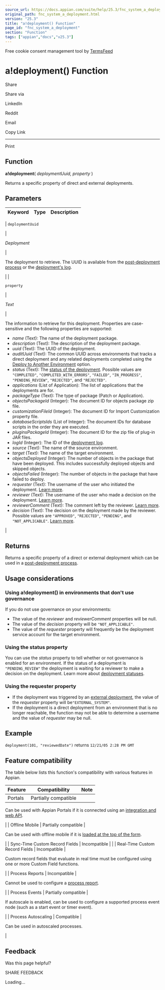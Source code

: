 ```yaml
---
source_url: https://docs.appian.com/suite/help/25.3/fnc_system_a_deployment.html
original_path: fnc_system_a_deployment.html
version: "25.3"
title: "a!deployment() Function"
page_id: "fnc_system_a_deployment"
section: "Function"
tags: ["appian","docs","v25.3"]
---
```



Free cookie consent management tool by [TermsFeed](https://www.termsfeed.com/)

# a!deployment() Function

Share

Share via

LinkedIn

Reddit

Email

Copy Link

* * *

Print

## Function

**a!deployment**( _deploymentUuid, property_ )

Returns a specific property of direct and external deployments.

## Parameters

| Keyword | Type | Description |
| --- | --- | --- |
|
`deploymentUuid`

 |

_Deployment_

 |

The deployment to retrieve. The UUID is available from the [post-deployment process](post-deployment-process.html) or the [deployment's log](Logging.html#deployment-log).

 |
|

`property`

 |

_Text_

 |

The information to retrieve for this deployment. Properties are case-sensitive and the following properties are supported:

-   _name_ (Text): The name of the deployment package.
-   _description_ (Text): The description of the deployment package.
-   _uuid_ (Text): The UUID of the deployment.
-   _auditUuid_ (Text): The common UUID across environments that tracks a direct deployment and any related deployments completed using the [Deploy to Another Environment](Deploy_to_Target_Environments.html#deploy-to-another-environment) option.
-   _status_ (Text): The [status of the deployment](deployments-view.html). Possible values are `"COMPLETED"`, `"COMPLETED_WITH_ERRORS"`, `"FAILED"`, `"IN_PROGRESS"`, `"PENDING_REVIEW"`, `"REJECTED"`, and `"REJECTED"`.
-   _applications_ (List of Application): The list of applications that the deployments are for.
-   _packageType_ (Text): The type of package (Patch or Application).
-   _objectsPackageId_ (Integer): The document ID for objects package zip file.
-   _customizationFileId_ (Integer): The document ID for Import Customization property file.
-   _databaseScriptsIds_ (List of Integer): The document IDs for database scripts in the order they are executed.
-   _pluginsPackageId_ (Integer): The document ID for the zip file of plug-in JAR files.
-   _logId_ (Integer): The ID of the [deployment log](Logging.html#deployment-log).
-   _source_ (Text): The name of the source environment.
-   _target_ (Text): The name of the target environment.
-   _objectsDeployed_ (Integer): The number of objects in the package that have been deployed. This includes successfully deployed objects and skipped objects.
-   _objectsFailed_ (Integer): The number of objects in the package that have failed to deploy.
-   _requester_ (Text): The username of the user who initiated the deployment. [Learn more](#using-adeployment-in-environments-that-dont-use-governance).
-   _reviewer_ (Text): The username of the user who made a decision on the deployment. [Learn more](#using-adeployment-in-environments-that-dont-use-governance).
-   _reviewerComment_ (Text): The comment left by the reviewer. [Learn more](#using-adeployment-in-environments-that-dont-use-governance).
-   _decision_ (Text): The decision on the deployment made by the reviewer. Possible values are `"APPROVED"`, `"REJECTED"`, `"PENDING"`, and `"NOT_APPLICABLE"`. [Learn more](#using-adeployment-in-environments-that-dont-use-governance).

 |

## Returns

Returns a specific property of a direct or external deployment which can be used in a [post-deployment process](post-deployment-process.html).

## Usage considerations

### Using a!deployment() in environments that don't use governance

If you do not use governance on your environments:

-   The value of the _reviewer_ and _reviewerComment_ properties will be null.
-   The value of the _decision_ property will be `"NOT_APPLICABLE"`.
-   The value of the _requester_ property will frequently be the deployment service account for the target environment.

### Using the status property

You can use the _status_ property to tell whether or not governance is enabled for an environment. If the status of a deployment is `"PENDING_REVIEW"` the deployment is waiting for a reviewer to make a decision on the deployment. Learn more about [deployment statuses](deployments-view.html#deployment-status).

### Using the requester property

-   If the deployment was triggered by an [external deployment](Deployment_Rest_API.html), the value of the _requester_ property will be`"EXTERNAL_SYSTEM"`.
-   If the deployment is a direct deployment from an environment that is no longer reachable, the function may not be able to determine a username and the value of _requester_ may be null.

## Example

`deployment(101, "reviewedDate")` returns `12/21/05 2:28 PM GMT`

## Feature compatibility

The table below lists this function's compatibility with various features in Appian.

| Feature | Compatibility | Note |
| --- | --- | --- |
| Portals | Partially compatible |
Can be used with Appian Portals if it is connected using an [integration and web API](portals-design.html#using-partially-compatible-functions-and-objects-in-a-portal).

 |
| Offline Mobile | Partially compatible |

Can be used with offline mobile if it is [loaded at the top of the form](offline-mobile-design-best-practices.html#working-with-partially-compatible-functions).

 |
| Sync-Time Custom Record Fields | Incompatible |  |
| Real-Time Custom Record Fields | Incompatible |

Custom record fields that evaluate in real time must be configured using one or more Custom Field functions.

 |
| Process Reports | Incompatible |

Cannot be used to configure a [process report](Process_Reports.html).

 |
| Process Events | Partially compatible |

If autoscale is enabled, can be used to configure a supported process event node (such as a start event or timer event).

 |
| Process Autoscaling | Compatible |

Can be used in autoscaled processes.

 |

## Feedback

Was this page helpful?

SHARE FEEDBACK

Loading...